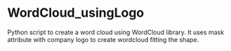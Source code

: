 # WordCloud_usingLogo
Python script to create a word cloud using WordCloud library. It uses mask attribute with company logo to create wordcloud fitting the shape. 

